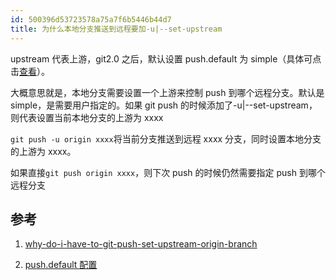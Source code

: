 ```yaml
---
id: 500396d53723578a75a7f6b5446b44d7
title: 为什么本地分支推送到远程要加-u|--set-upstream
---
```


upstream 代表上游，git2.0 之后，默认设置 push.default 为 simple（具体可点击[查看](https://git-scm.com/docs/git-config#Documentation/git-config.txt-pushdefault)）。

大概意思就是，本地分支需要设置一个上游来控制 push 到哪个远程分支。默认是 simple，是需要用户指定的。如果 git push 的时候添加了-u|--set-upstream，则代表设置当前本地分支的上游为 xxxx

`git push -u origin xxxx`将当前分支推送到远程 xxxx 分支，同时设置本地分支的上游为 xxxx。

如果直接`git push origin xxxx`，则下次 push 的时候仍然需要指定 push 到哪个远程分支

## 参考

1. [why-do-i-have-to-git-push-set-upstream-origin-branch](https://stackoverflow.com/questions/37770467/why-do-i-have-to-git-push-set-upstream-origin-branch)

2. [push.default 配置](https://git-scm.com/docs/git-config#Documentation/git-config.txt-pushdefault)
